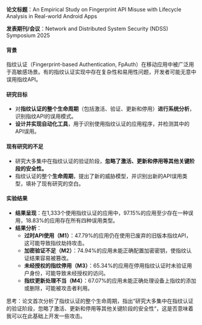 **论文标题**：An Empirical Study on Fingerprint API Misuse with Lifecycle Analysis in Real-world Android Apps

**发表期刊/会议**：Network and Distributed System Security (NDSS) Symposium 2025

#### 背景

指纹认证（Fingerprint-based Authentication, FpAuth）在移动应用中被广泛用于高敏感场景。有的指纹认证实现中存在复杂性和易用性问题，开发者可能无意中误用指纹API。

#### **研究目标**

- 对**指纹认证的整个生命周期**（包括激活、验证、更新和停用）**进行系统分析**，识别指纹API的误用模式。
- **设计并实现自动化工具**，用于识别使用指纹认证的应用程序，并检测其中的API误用。

#### **现有研究的不足**

- 研究大多集中在指纹认证的验证阶段，**忽略了激活、更新和停用等其他关键阶段的安全性。**
- 指纹认证的整个**生命周期**，提出了新的威胁模型，并识别出新的API误用类型，填补了现有研究的空白。

#### **实验结果**

- **结果呈现**：在1,333个使用指纹认证的应用中，97.15%的应用至少存在一种误用，18.83%的应用存在所有四种误用类型。
- **结果分析**：
  - **过时API使用（M1）**：47.79%的应用仍在使用已废弃的旧版本指纹API，这可能导致指纹劫持攻击。
  - **加密验证不足（M2）**：74.94%的应用未能正确配置加密密钥，使指纹认证结果容易被篡改。
  - **未经授权的指纹停用（M3）**：65.34%的应用在停用指纹认证时未验证用户身份，可能导致未经授权的访问。
  - **指纹更新处理不当（M4）**：67.07%的应用未能正确处理设备上指纹的添加或删除，可能被攻击者利用。



思考：论文首次分析了指纹认证的整个生命周期，指出“研究大多集中在指纹认证的验证阶段，忽略了激活、更新和停用等其他关键阶段的安全性“，这是否意味着我可以在此基础上开发一些攻击。

